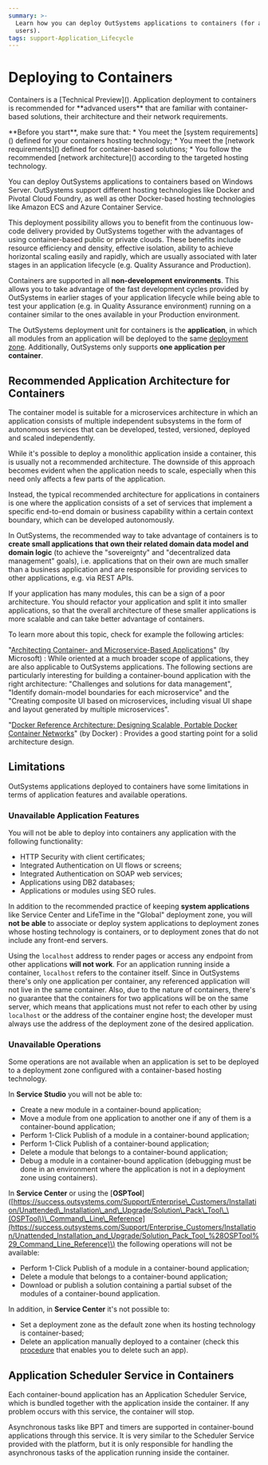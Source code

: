 ```yaml
---
summary: >-
  Learn how you can deploy OutSystems applications to containers (for advanced
  users).
tags: support-Application_Lifecycle
---
```


# Deploying to Containers

 Containers is a \[Technical Preview\]\(\). Application deployment to containers is recommended for \*\*advanced users\*\* that are familiar with container-based solutions, their architecture and their network requirements.

 \*\*Before you start\*\*, make sure that: \* You meet the \[system requirements\]\(\) defined for your containers hosting technology; \* You meet the \[network requirements\]\(\) defined for container-based solutions; \* You follow the recommended \[network architecture\]\(\) according to the targeted hosting technology.

You can deploy OutSystems applications to containers based on Windows Server. OutSystems support different hosting technologies like Docker and Pivotal Cloud Foundry, as well as other Docker-based hosting technologies like Amazon ECS and Azure Container Service.

This deployment possibility allows you to benefit from the continuous low-code delivery provided by OutSystems together with the advantages of using container-based public or private clouds. These benefits include resource efficiency and density, effective isolation, ability to achieve horizontal scaling easily and rapidly, which are usually associated with later stages in an application lifecycle \(e.g. Quality Assurance and Production\).

Containers are supported in all **non-development environments**. This allows you to take advantage of the fast development cycles provided by OutSystems in earlier stages of your application lifecycle while being able to test your application \(e.g. in Quality Assurance environment\) running on a container similar to the ones available in your Production environment.

The OutSystems deployment unit for containers is the **application**, in which all modules from an application will be deployed to the same [deployment zone](app-run.md#create-and-configure-a-containers-deployment-zone%3E). Additionally, OutSystems only supports **one application per container**.

## Recommended Application Architecture for Containers

The container model is suitable for a microservices architecture in which an application consists of multiple independent subsystems in the form of autonomous services that can be developed, tested, versioned, deployed and scaled independently.

While it's possible to deploy a monolithic application inside a container, this is usually not a recommended architecture. The downside of this approach becomes evident when the application needs to scale, especially when this need only affects a few parts of the application.

Instead, the typical recommended architecture for applications in containers is one where the application consists of a set of services that implement a specific end-to-end domain or business capability within a certain context boundary, which can be developed autonomously.

In OutSystems, the recommended way to take advantage of containers is to **create small applications that own their related domain data model and domain logic** \(to achieve the "sovereignty" and "decentralized data management" goals\), i.e. applications that on their own are much smaller than a business application and are responsible for providing services to other applications, e.g. via REST APIs.

If your application has many modules, this can be a sign of a poor architecture. You should refactor your application and split it into smaller applications, so that the overall architecture of these smaller applications is more scalable and can take better advantage of containers.

To learn more about this topic, check for example the following articles:

"[Architecting Container- and Microservice-Based Applications](https://docs.microsoft.com/en-us/dotnet/standard/microservices-architecture/architect-microservice-container-applications/>)" \(by Microsoft\) : While oriented at a much broader scope of applications, they are also applicable to OutSystems applications. The following sections are particularly interesting for building a container-bound application with the right architecture: "Challenges and solutions for data management", "Identify domain-model boundaries for each microservice" and the "Creating composite UI based on microservices, including visual UI shape and layout generated by multiple microservices".

"[Docker Reference Architecture: Designing Scalable, Portable Docker Container Networks](https://success.docker.com/article/networking>)" \(by Docker\) : Provides a good starting point for a solid architecture design.

## Limitations

OutSystems applications deployed to containers have some limitations in terms of application features and available operations.

### Unavailable Application Features

You will not be able to deploy into containers any application with the following functionality:

* HTTP Security with client certificates;
* Integrated Authentication on UI flows or screens;
* Integrated Authentication on SOAP web services;
* Applications using DB2 databases;
* Applications or modules using SEO rules.

In addition to the recommended practice of keeping **system applications** like Service Center and LifeTime in the "Global" deployment zone, you will **not be able** to associate or deploy system applications to deployment zones whose hosting technology is containers, or to deployment zones that do not include any front-end servers.

Using the `localhost` address to render pages or access any endpoint from other applications **will not work**. For an application running inside a container, `localhost` refers to the container itself. Since in OutSystems there's only one application per container, any referenced application will not live in the same container. Also, due to the nature of containers, there's no guarantee that the containers for two applications will be on the same server, which means that applications must not refer to each other by using `localhost` or the address of the container engine host; the developer must always use the address of the deployment zone of the desired application.

### Unavailable Operations

Some operations are not available when an application is set to be deployed to a deployment zone configured with a container-based hosting technology.

In **Service Studio** you will not be able to:

* Create a new module in a container-bound application;
* Move a module from one application to another one if any of them is a container-bound application;
* Perform 1-Click Publish of a module in a container-bound application;
* Perform 1-Click Publish of a container-bound application;
* Delete a module that belongs to a container-bound application;
* Debug a module in a container-bound application \(debugging must be done in an environment where the application is not in a deployment zone using containers\).

In **Service Center** or using the \[**OSPTool**\]\([https://success.outsystems.com/Support/Enterprise\_Customers/Installation/Unattended\_Installation\_and\_Upgrade/Solution\_Pack\_Tool\_\(OSPTool\)\_Command\_Line\_Reference](https://success.outsystems.com/Support/Enterprise_Customers/Installation/Unattended_Installation_and_Upgrade/Solution_Pack_Tool_%28OSPTool%29_Command_Line_Reference)\) the following operations will not be available:

* Perform 1-Click Publish of a module in a container-bound application;
* Delete a module that belongs to a container-bound application;
* Download or publish a solution containing a partial subset of the modules of a container-bound application.

In addition, in **Service Center** it's not possible to:

* Set a deployment zone as the default zone when its hosting technology is container-based;
* Delete an application manually deployed to a container \(check this [procedure](https://success.outsystems.com/Support/Enterprise_Customers/Maintenance_and_Operations/Deleting_an_application_that_is_manually_deployed_to_a_container) that enables you to delete such an app\).

## Application Scheduler Service in Containers

Each container-bound application has an Application Scheduler Service, which is bundled together with the application inside the container. If any problem occurs with this service, the container will stop.

Asynchronous tasks like BPT and timers are supported in container-bound applications through this service. It is very similar to the Scheduler Service provided with the platform, but it is only responsible for handling the asynchronous tasks of the application running inside the container.

